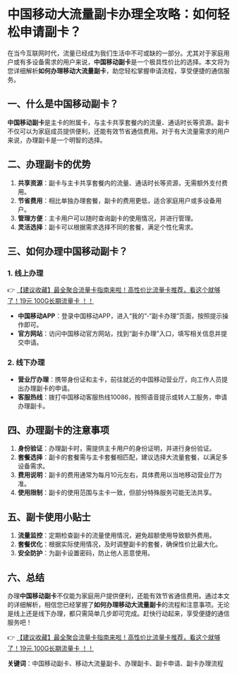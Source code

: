 # 中国移动大流量副卡办理全攻略：如何轻松申请副卡？

在当今互联网时代，流量已经成为我们生活中不可或缺的一部分。尤其对于家庭用户或有多设备需求的用户来说，**中国移动副卡**是一个极具性价比的选择。本文将为您详细解析**如何办理移动大流量副卡**，助您轻松掌握申请流程，享受便捷的通信服务。

## 一、什么是中国移动副卡？

**中国移动副卡**是主卡的附属卡，与主卡共享套餐内的流量、通话时长等资源。副卡不仅可以为家庭成员提供便利，还能有效节省通信费用。对于有大流量需求的用户来说，办理副卡是一个明智的选择。

## 二、办理副卡的优势

1. **共享资源**：副卡与主卡共享套餐内的流量、通话时长等资源，无需额外支付费用。
2. **节省费用**：相比单独办理套餐，副卡的费用更低，适合家庭用户或多设备用户。
3. **管理方便**：主卡用户可以随时查询副卡的使用情况，并进行管理。
4. **灵活选择**：副卡可以根据需求选择不同的套餐，满足个性化需求。

## 三、如何办理中国移动副卡？

### 1. 线上办理

👉 [【建议收藏】最全聚合流量卡指南来啦！高性价比流量卡推荐，看这个就够了！19元 100G长期流量卡 ！！](https://bit.ly/Liuliangka)

- **中国移动APP**：登录中国移动APP，进入“我的”-“副卡办理”页面，按照提示操作即可。
- **官方网站**：访问中国移动官方网站，找到“副卡办理”入口，填写相关信息并提交申请。

### 2. 线下办理

- **营业厅办理**：携带身份证和主卡，前往就近的中国移动营业厅，向工作人员提出办理副卡的申请。
- **客服热线**：拨打中国移动客服热线10086，按照语音提示或转人工服务，申请办理副卡。

## 四、办理副卡的注意事项

1. **身份验证**：办理副卡时，需提供主卡用户的身份证明，并进行身份验证。
2. **套餐选择**：副卡的套餐需与主卡套餐相匹配，建议选择大流量套餐，以满足多设备需求。
3. **费用说明**：副卡的费用通常为每月10元左右，具体费用以当地移动营业厅为准。
4. **使用限制**：副卡的使用范围与主卡一致，但部分特殊服务可能无法共享。

## 五、副卡使用小贴士

1. **流量监控**：定期检查副卡的流量使用情况，避免超额使用导致额外费用。
2. **套餐优化**：根据实际使用情况，及时调整副卡的套餐，确保性价比最大化。
3. **安全防护**：为副卡设置密码，防止他人恶意使用。

## 六、总结

办理**中国移动副卡**不仅能为家庭用户提供便利，还能有效节省通信费用。通过本文的详细解析，相信您已经掌握了**如何办理移动大流量副卡**的流程和注意事项。无论是线上还是线下办理，都只需简单几步即可完成。赶快行动起来，享受便捷的通信服务吧！

👉 [【建议收藏】最全聚合流量卡指南来啦！高性价比流量卡推荐，看这个就够了！19元 100G长期流量卡 ！！](https://bit.ly/Liuliangka)

**关键词**：中国移动副卡、移动大流量副卡、办理副卡、副卡申请、副卡办理流程